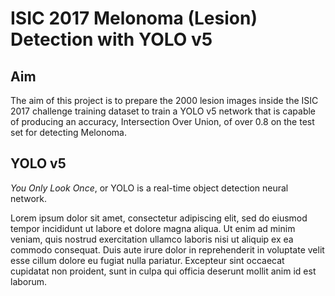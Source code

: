 # ISIC 2017 Melonoma (Lesion) Detection with YOLO v5
## Aim
The aim of this project is to prepare the 2000 lesion images inside the ISIC 2017 challenge training dataset to train a YOLO v5 network that is capable of producing an accuracy, Intersection Over Union, of over 0.8 on the test set for detecting Melonoma.

## YOLO v5
*You Only Look Once*, or YOLO is a real-time object detection neural network.

Lorem ipsum dolor sit amet, consectetur adipiscing elit, sed do eiusmod tempor incididunt ut labore et dolore magna aliqua. Ut enim ad minim veniam, quis nostrud exercitation ullamco laboris nisi ut aliquip ex ea commodo consequat. Duis aute irure dolor in reprehenderit in voluptate velit esse cillum dolore eu fugiat nulla pariatur. Excepteur sint occaecat cupidatat non proident, sunt in culpa qui officia deserunt mollit anim id est laborum.